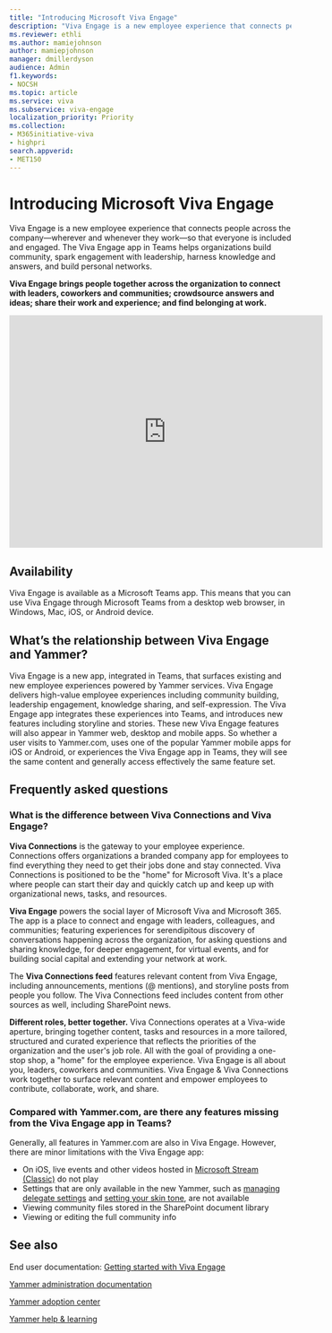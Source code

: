 ```yaml
---
title: "Introducing Microsoft Viva Engage"
description: "Viva Engage is a new employee experience that connects people across the company—wherever and whenever they work—so that everyone is included and engaged."
ms.reviewer: ethli
ms.author: mamiejohnson
author: mamiepjohnson
manager: dmillerdyson
audience: Admin
f1.keywords:
- NOCSH
ms.topic: article
ms.service: viva
ms.subservice: viva-engage
localization_priority: Priority
ms.collection:  
- M365initiative-viva
- highpri
search.appverid:
- MET150
---
```

# Introducing Microsoft Viva Engage
Viva Engage is a new employee experience that connects people across the company—wherever and whenever they work—so that everyone is included and engaged. The Viva Engage app in Teams helps organizations build community, spark engagement with leadership, harness knowledge and answers, and build personal networks.

**Viva Engage brings people together across the organization to connect with leaders, coworkers and communities; crowdsource answers and ideas; share their work and experience; and find belonging at work.**



<iframe width="560" height="415" src="https://www.youtube.com/embed/E_xTiWClwYc" title="YouTube video player" frameborder="0" allow="accelerometer; autoplay; clipboard-write; encrypted-media; gyroscope; picture-in-picture" allowfullscreen></iframe>


## Availability

Viva Engage is available as a Microsoft Teams app. This means that you can use Viva Engage through Microsoft Teams from a desktop web browser, in Windows, Mac, iOS, or Android device.

## What’s the relationship between Viva Engage and Yammer?

Viva Engage is a new app, integrated in Teams, that surfaces existing and new employee experiences powered by Yammer services. Viva Engage delivers high-value employee experiences including community building, leadership engagement, knowledge sharing, and self-expression. The Viva Engage app integrates these experiences into Teams, and introduces new features including storyline and stories. These new Viva Engage features will also appear in Yammer web, desktop and mobile apps. So whether a user visits to Yammer.com, uses one of the popular Yammer mobile apps for iOS or Android, or experiences the Viva Engage app in Teams, they will see the same content and generally access effectively the same feature set.
 
## Frequently asked questions

### What is the difference between Viva Connections and Viva Engage?
**Viva Connections** is the gateway to your employee experience. Connections offers organizations a branded company app for employees to find everything they need to get their jobs done and stay connected. Viva Connections is positioned to be the "home" for Microsoft Viva. It's a place where people can start their day and quickly catch up and keep up with organizational news, tasks, and resources.

**Viva Engage** powers the social layer of Microsoft Viva and Microsoft 365. The app is a place to connect and engage with leaders, colleagues, and communities; featuring experiences for serendipitous discovery of conversations happening across the organization, for asking questions and sharing knowledge, for deeper engagement, for virtual events, and for building social capital and extending your network at work.

The **Viva Connections feed** features relevant content from Viva Engage, including announcements, mentions (@ mentions), and storyline posts from people you follow. The Viva Connections feed includes content from other sources as well, including SharePoint news.

**Different roles, better together.** Viva Connections operates at a Viva-wide aperture, bringing together content, tasks and resources in a more tailored, structured and curated experience that reflects the priorities of the organization and the user's job role. All with the goal of providing a one-stop shop, a "home" for the employee experience. Viva Engage is all about you, leaders, coworkers and communities. Viva Engage & Viva Connections work together to surface relevant content and empower employees to contribute, collaborate, work, and share.

### Compared with Yammer.com, are there any features missing from the Viva Engage app in Teams?
Generally, all features in Yammer.com are also in Viva Engage. However, there are minor limitations with the Viva Engage app:
- On iOS, live events and other videos hosted in [Microsoft Stream (Classic)](/stream/overview) do not play
- Settings that are only available in the new Yammer, such as [managing delegate settings](https://support.microsoft.com/office/60f879cd-43dd-44fe-bffb-1084d4f85285) and [setting your skin tone](https://support.microsoft.com/office/d28e25ed-ef20-4c7d-b54c-8bebe9caaded), are not available
- Viewing community files stored in the SharePoint document library
- Viewing or editing the full community info

 
## See also 
End user documentation: [Getting started with Viva Engage](https://support.microsoft.com/en-us/topic/getting-started-with-microsoft-viva-engage-729f9fce-3aa6-4478-888c-a1543918c284)

[Yammer administration documentation](/yammer/)

[Yammer adoption center](https://adoption.microsoft.com/yammer/)

[Yammer help & learning](https://support.microsoft.com/yammer)

